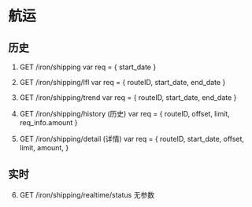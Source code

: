  # 航运
## 历史
1. GET /iron/shipping
var req = {
    start_date
}

2. GET /iron/shipping/lfl
var req = {
    routeID,
    start_date,
    end_date
}

3. GET /iron/shipping/trend
var req = {
    routeID,
    start_date,
    end_date
}

4. GET /iron/shipping/history (历史)
var req = {
    routeID,
    offset, 
    limit, 
    req_info.amount
}

5. GET /iron/shipping/detail (详情)
var req = {
    routeID,
    start_date,
    offset,
    limit,
    amount,
}


 ## 实时
6. GET /iron/shipping/realtime/status
无参数

